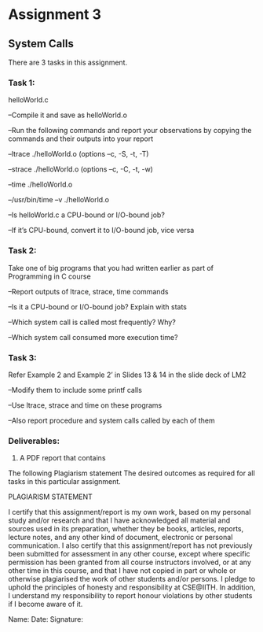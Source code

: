 # Assignment 3
## System Calls

There are 3 tasks in this assignment.

### Task 1: 

helloWorld.c

–Compile it and save as helloWorld.o

–Run the following commands and report your observations by copying the commands and their outputs into your report

–ltrace ./helloWorld.o (options –c, -S, -t, -T)

–strace ./helloWorld.o (options –c, -C, -t, -w)

–time ./helloWorld.o

–/usr/bin/time –v ./helloWorld.o

–Is helloWorld.c a CPU-bound or I/O-bound job?

–If it’s CPU-bound, convert it to I/O-bound job, vice versa

 

### Task 2:

Take one of big programs that you had written earlier as part of Programming in C course

–Report outputs of ltrace, strace, time commands

–Is it a CPU-bound or I/O-bound job? Explain with stats

–Which system call is called most frequently? Why?

–Which system call consumed more execution time?

 

### Task 3: 

Refer Example 2 and Example 2’ in Slides 13 & 14 in the slide deck of LM2

–Modify them to include some printf calls

–Use ltrace, strace and time on these programs

–Also report procedure and system calls called by each of them

 

### Deliverables:

1. A PDF report that contains

The following Plagiarism statement
The desired outcomes as required for all tasks in this particular assignment.
 

PLAGIARISM STATEMENT


I certify that this assignment/report is my own work, based on my personal study and/or research and that
I have acknowledged all material and sources used in its preparation, whether they be books, articles,
reports, lecture notes, and any other kind of document, electronic or personal communication. I also
certify that this assignment/report has not previously been submitted for assessment in any other course,
except where specific permission has been granted from all course instructors involved, or at any other
time in this course, and that I have not copied in part or whole or otherwise plagiarised the work of other
students and/or persons. I pledge to uphold the principles of honesty and responsibility at CSE@IITH. In
addition, I understand my responsibility to report honour violations by other students if I become aware
of it.


Name:
Date:
Signature: 

